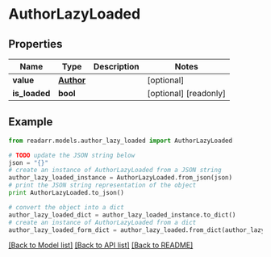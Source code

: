 # AuthorLazyLoaded


## Properties

Name | Type | Description | Notes
------------ | ------------- | ------------- | -------------
**value** | [**Author**](Author.md) |  | [optional] 
**is_loaded** | **bool** |  | [optional] [readonly] 

## Example

```python
from readarr.models.author_lazy_loaded import AuthorLazyLoaded

# TODO update the JSON string below
json = "{}"
# create an instance of AuthorLazyLoaded from a JSON string
author_lazy_loaded_instance = AuthorLazyLoaded.from_json(json)
# print the JSON string representation of the object
print AuthorLazyLoaded.to_json()

# convert the object into a dict
author_lazy_loaded_dict = author_lazy_loaded_instance.to_dict()
# create an instance of AuthorLazyLoaded from a dict
author_lazy_loaded_form_dict = author_lazy_loaded.from_dict(author_lazy_loaded_dict)
```
[[Back to Model list]](../README.md#documentation-for-models) [[Back to API list]](../README.md#documentation-for-api-endpoints) [[Back to README]](../README.md)


